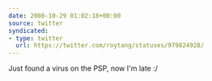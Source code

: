 ```yaml
---
date: 2008-10-29 01:02:18+00:00
source: twitter
syndicated:
- type: twitter
  url: https://twitter.com/roytang/statuses/979824928/
---
```


Just found a virus on the PSP, now I'm late :/